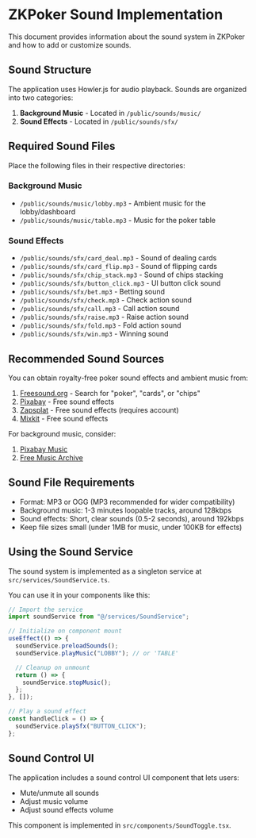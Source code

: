 # ZKPoker Sound Implementation

This document provides information about the sound system in ZKPoker and how to add or customize sounds.

## Sound Structure

The application uses Howler.js for audio playback. Sounds are organized into two categories:

1. **Background Music** - Located in `/public/sounds/music/`
2. **Sound Effects** - Located in `/public/sounds/sfx/`

## Required Sound Files

Place the following files in their respective directories:

### Background Music

- `/public/sounds/music/lobby.mp3` - Ambient music for the lobby/dashboard
- `/public/sounds/music/table.mp3` - Music for the poker table

### Sound Effects

- `/public/sounds/sfx/card_deal.mp3` - Sound of dealing cards
- `/public/sounds/sfx/card_flip.mp3` - Sound of flipping cards
- `/public/sounds/sfx/chip_stack.mp3` - Sound of chips stacking
- `/public/sounds/sfx/button_click.mp3` - UI button click sound
- `/public/sounds/sfx/bet.mp3` - Betting sound
- `/public/sounds/sfx/check.mp3` - Check action sound
- `/public/sounds/sfx/call.mp3` - Call action sound
- `/public/sounds/sfx/raise.mp3` - Raise action sound
- `/public/sounds/sfx/fold.mp3` - Fold action sound
- `/public/sounds/sfx/win.mp3` - Winning sound

## Recommended Sound Sources

You can obtain royalty-free poker sound effects and ambient music from:

1. [Freesound.org](https://freesound.org/) - Search for "poker", "cards", or "chips"
2. [Pixabay](https://pixabay.com/sound-effects/) - Free sound effects
3. [Zapsplat](https://www.zapsplat.com/) - Free sound effects (requires account)
4. [Mixkit](https://mixkit.co/free-sound-effects/) - Free sound effects

For background music, consider:

1. [Pixabay Music](https://pixabay.com/music/)
2. [Free Music Archive](https://freemusicarchive.org/)

## Sound File Requirements

- Format: MP3 or OGG (MP3 recommended for wider compatibility)
- Background music: 1-3 minutes loopable tracks, around 128kbps
- Sound effects: Short, clear sounds (0.5-2 seconds), around 192kbps
- Keep file sizes small (under 1MB for music, under 100KB for effects)

## Using the Sound Service

The sound system is implemented as a singleton service at `src/services/SoundService.ts`.

You can use it in your components like this:

```typescript
// Import the service
import soundService from "@/services/SoundService";

// Initialize on component mount
useEffect(() => {
  soundService.preloadSounds();
  soundService.playMusic("LOBBY"); // or 'TABLE'

  // Cleanup on unmount
  return () => {
    soundService.stopMusic();
  };
}, []);

// Play a sound effect
const handleClick = () => {
  soundService.playSfx("BUTTON_CLICK");
};
```

## Sound Control UI

The application includes a sound control UI component that lets users:

- Mute/unmute all sounds
- Adjust music volume
- Adjust sound effects volume

This component is implemented in `src/components/SoundToggle.tsx`.
